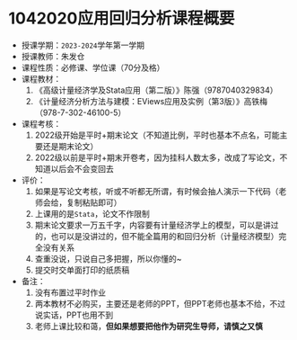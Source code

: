# 1042020应用回归分析课程概要

+ 授课学期：`2023-2024`学年第一学期
+ 授课教师：朱发仓
+ 课程性质：必修课、学位课（70分及格）
+ 课程教材：
  1. 《高级计量经济学及Stata应用（第二版）》陈强（9787040329834）
  2. 《计量经济分析方法与建模：EViews应用及实例（第3版）》高铁梅（978-7-302-46100-5）
+ 课程考核：
  1. 2022级开始是平时+期末论文（不知道比例，平时也基本不点名，可能主要还是期末论文）
  2. 2022级以前是平时+期末开卷考，因为挂科人数太多，改成了写论文，不知道以后会不会变回去
+ 评价：
  1. 如果是写论文考核，听或不听都无所谓，有时候会抽人演示一下代码（老师会给，复制粘贴即可）
  2. 上课用的是`Stata`，论文不作限制
  3. 期末论文要求一万五千字，内容要有计量经济学上的模型，可以是讲过的，也可以是没讲过的，但不能全篇用的和回归分析（计量经济模型）完全没有关系
  4. 查重没说，只说自己多把握，所以你懂的~
  5. 提交时交单面打印的纸质稿
+ 备注：
  1. 没有布置过平时作业
  2. 两本教材不必购买，主要还是老师的PPT，但PPT老师也基本不给，不过说实话，PPT也用不到
  3. 老师上课比较和蔼，**但如果想要把他作为研究生导师，请慎之又慎**
